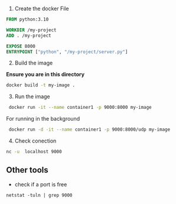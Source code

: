 1. Create the docker File
 ```Dockerfile 
FROM python:3.10

WORKDIR /my-project
ADD . /my-project

EXPOSE 8000
ENTRYPOINT ["python", "/my-project/server.py"]  
```

2. Build the image

**Ensure you are in this directory**

```bash
docker build -t my-image .     
```

3. Run the image
```bash
 docker run -it --name container1 -p 9000:8000 my-image
 ```
For running in the background

```bash
 docker run -d -it --name container1 -p 9000:8000/udp my-image
 ```

4. Check conection 

```bash
nc -u  localhost 9000 

```

 ## Other tools

 - check if a port is free
 ```
 netstat -tuln | grep 9000
 ```
